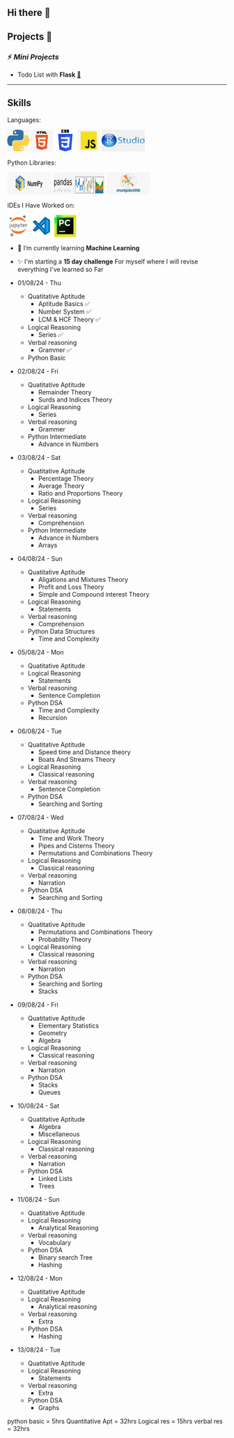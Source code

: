 ## Hi there 👋


## Projects 📂
### ⚡ *Mini Projects*

-  Todo List with **Flask** [🔰](https://github.com/Har8899/Todo-app-with-Flask)
  -------------------------------------------------------
  ## Skills


Languages:

<img src="Languages/python.png" width="50" height="50"/>  <img src="Languages/Html.png" width="50" height="50"/>   <img src="Languages/CSS.jpg" width="50" height="50"/>   <img src="Languages/javascript.png" width="50" height="50"/>   <img src="Languages/R.jpeg" width="100" height="50"/>

Python Libraries:

<img src="library/numpy.png" width="100" height="50"/>  <img src="library/pandas.png" width="120" height="50"/> <img src="library/matplotlib.jpeg" width="100" height="50"/>
  
IDEs I Have Worked on: 

<img src="IDE/jupyternotebook.jpeg" width="50" height="50"/>  <img src="IDE/vsscode.png" width="50" height="50"/>  <img src="IDE/pycharm.jpeg" width="50" height="50"/> 



  

- 🌱 I’m currently learning **Machine Learning**
- ✨ I'm starting a **15 day challenge** For myself where I will revise everything I've learned so Far

- 01/08/24 - Thu
    - Quatitative Aptitude
        - Aptitude Basics ✅
        - Number System ✅
        - LCM & HCF Theory ✅
    - Logical Reasoning
        - Series ✅
    - Verbal reasoning
        - Grammer ✅
    - Python Basic
- 02/08/24 - Fri
    - Quatitative Aptitude
        - Remainder Theory
        - Surds and Indices Theory
    - Logical Reasoning
        - Series
    - Verbal reasoning
        - Grammer
    - Python Intermediate
        - Advance in Numbers
- 03/08/24 - Sat
    - Quatitative Aptitude
        - Percentage Theory
        - Average Theory
        - Ratio and Proportions Theory
    - Logical Reasoning
        - Series
    - Verbal reasoning
        - Comprehension
    - Python Intermediate
        - Advance in Numbers
        - Arrays
- 04/08/24 - Sun
    - Quatitative Aptitude
        - Aligations and Mixtures Theory
        - Profit and Loss Theory
        - Simple and Compound interest Theory
    - Logical Reasoning
        - Statements
    - Verbal reasoning
        - Comprehension
    - Python Data Structures
        - Time and Complexity
- 05/08/24 - Mon
    - Quatitative Aptitude
    - Logical Reasoning
        - Statements
    - Verbal reasoning
        - Sentence Completion
    - Python DSA
        - Time and Complexity
        - Recursion
- 06/08/24 - Tue
    - Quatitative Aptitude
        - Speed time and Distance theory
        - Boats And Streams Theory
    - Logical Reasoning
        - Classical reasoning
    - Verbal reasoning
        - Sentence Completion
    - Python DSA
        - Searching and Sorting
- 07/08/24 - Wed
    - Quatitative Aptitude
        - Time and Work Theory
        - Pipes and Cisterns Theory
        - Permutations and Combinations Theory
    - Logical Reasoning
        - Classical reasoning
    - Verbal reasoning
        - Narration
    - Python DSA
        - Searching and Sorting
- 08/08/24 - Thu
    - Quatitative Aptitude
        - Permutations and Combinations Theory
        - Probability Theory
    - Logical Reasoning
        - Classical reasoning
    - Verbal reasoning
        - Narration
    - Python DSA
        - Searching and Sorting
        - Stacks
- 09/08/24 - Fri
    - Quatitative Aptitude
      - Elementary Statistics
      - Geometry
      - Algebra
    - Logical Reasoning
        - Classical reasoning
    - Verbal reasoning
        - Narration
    - Python DSA
        - Stacks
        - Queues
- 10/08/24 - Sat
    - Quatitative Aptitude
        - Algebra
        - Miscellaneous
    - Logical Reasoning
        - Classical reasoning
    - Verbal reasoning
        - Narration
    - Python DSA
        - Linked Lists
        - Trees
- 11/08/24 - Sun
    - Quatitative Aptitude
    - Logical Reasoning
        - Analytical Reasoning
    - Verbal reasoning
        - Vocabulary
    - Python DSA
        - Binary search Tree
        - Hashing
- 12/08/24 - Mon
    - Quatitative Aptitude
    - Logical Reasoning
        - Analytical reasoning
    - Verbal reasoning
        - Extra
    - Python DSA
        - Hashing
- 13/08/24 - Tue
    - Quatitative Aptitude
    - Logical Reasoning
        - Statements
    - Verbal reasoning
        - Extra
    - Python DSA
        - Graphs
     
      
python basic = 5hrs
Quantitative Apt = 32hrs
Logical res = 15hrs
verbal res = 32hrs
